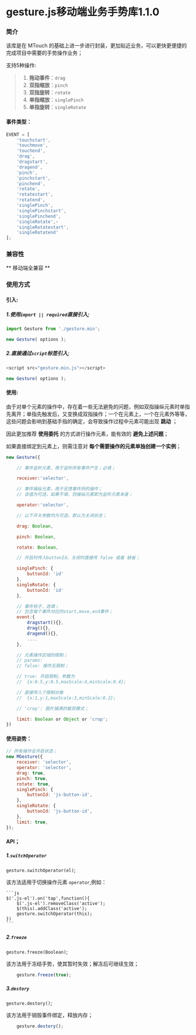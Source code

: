 # gesture.js移动端业务手势库1.1.0


### 简介

该库是在 MTouch 的基础上进一步进行封装，更加贴近业务，可以更快更便捷的完成项目中需要的手势操作业务；

支持5种操作:

> 1. **拖动事件**：`drag`
> 2. **双指缩放**：`pinch`
> 3. **双指旋转**：`rotate`
> 4. **单指缩放**：`singlePinch`
> 5. **单指旋转**：`singleRotate`

#### 事件类型：

```js
EVENT = [
    'touchstart',
    'touchmove',
    'touchend',
    'drag',
    'dragstart',
    'dragend',
    'pinch',
    'pinchstart',
    'pinchend',
    'rotate',
    'rotatestart',
    'rotatend',
    'singlePinch',
    'singlePinchstart',
    'singlePinchend',
    'singleRotate',·
    'singleRotatestart',
    'singleRotatend'
];
```

### 兼容性

** 移动端全兼容 **

### 使用方式

#### 引入:

##### 1.使用`import || required`直接引入;

```js
import Gesture from './gesture.min';

new Gesture( options );

```

##### 2.直接通过`script`标签引入;

```js
<script src="gesture.min.js"></script>

new Gesture( options );
```

#### 使用:

由于对单个元素的操作中，存在着一些无法避免的问题，例如双指操纵元素时单指先离开；单指先触发后，又变换成双指操作；一个在元素上，一个在元素外等等，这些问题会影响到基础手指的确定，会导致操作过程中元素可能出现 **跳动** ；

因此更加推荐 **使用委托** 的方式进行操作元素，能有效的 **避免上述问题**；

如果直接绑定到元素上，则需注意对 **每个需要操作的元素单独创建一个实例**；

```js
new Gesture({

    // 事件监听元素，用于监听所有事件产生；必填；

    receiver:'selector',

    // 事件操纵元素，用于反馈事件所的操作；
    // 该值为可选，如果不填，则操纵元素即为监听元素本身；

    operator:'selector',  

    // 以下开关参数均为可选，默认为关闭状态；

    drag: Boolean,

    pinch: Boolean,

    rotate: Boolean,

    // 开启时传入buttonId，关闭时直接传 false 或者 缺省；

    singlePinch: {
        buttonId: 'id'
    },
    singleRotate: {
        buttonId: 'id'
    },

    // 事件钩子，选填；
    // 包含每个事件对应的start,move,end事件；
    event:{
        dragstart(){},
        drag(){},
        dragend(){},
        ....
    },

    // 元素操作区域的限制；
    // params:
    // false: 操作无限制；

    // true: 开启限制，参数为
    //  {x:0.5,y:0.5,maxScale:4,minScale:0.4};

    // 直接传入个限制对象
    //  {x:1,y:1,maxScale:3,minScale:0.2};

    // 'crop': 图片铺满的裁剪模式；

    limit: Boolean or Object or 'crop';
})
```

#### 使用姿势：

```js
// 所有操作全开启状态；
new MGesture({
    receiver: 'selector',
    operator: 'selector',
    drag: true,
    pinch: true,
    rotate: true,
    singlePinch: {
        buttonId: 'js-button-id',
    },
    singleRotate: {
        buttonId: 'js-button-id',
    },
    limit: true,
});
```


#### API；

##### 1.`switchOperator`

`gesture.switchOperator(el)`;

该方法适用于切换操作元素 `operator`,例如：

    ```js
    $('.js-el').on('tap',function(){
        $('.js-el').removeClass('active');
        $(this).addClass('active');
        gesture.switchOperator(this);
    })
    ```

##### 2.`freeze`

`gesture.freeze(Boolean)`;

该方法用于冻结手势，使其暂时失效；解冻后可继续生效；

```js
    gesture.freeze(true);
```

##### 3.`destory`

`gesture.destory()`;

该方法用于销毁事件绑定，释放内存；

```js
    gesture.destory();
```
